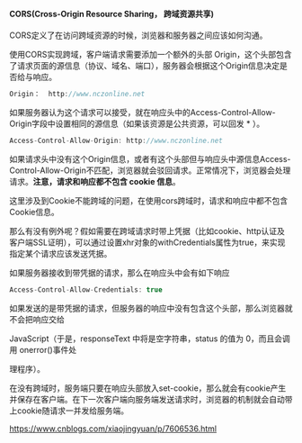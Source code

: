 #### CORS(Cross-Origin Resource Sharing， 跨域资源共享)

CORS定义了在访问跨域资源的时候，浏览器和服务器之间应该如何沟通。

使用CORS实现跨域，客户端请求需要添加一个额外的头部 Origin，这个头部包含了请求页面的源信息（协议、域名、端口），服务器会根据这个Origin信息决定是否给与响应。

```JavaScript
Origin：  http://www.nczonline.net
```

如果服务器认为这个请求可以接受，就在响应头中的Access-Control-Allow-Origin字段中设置相同的源信息（如果该资源是公共资源，可以回发 * ）。

```JavaScript
Access-Control-Allow-Origin: http://www.nczonline.net
```

如果请求头中没有这个Origin信息，或者有这个头部但与响应头中源信息Access-Control-Allow-Origin不匹配，浏览器就会驳回请求。正常情况下，浏览器会处理请求。**注意，请求和响应都不包含 cookie 信息**。

这里涉及到Cookie不能跨域的问题，在使用cors跨域时，请求和响应中都不包含Cookie信息。

那么有没有例外呢？假如需要在跨域请求时带上凭据（比如cookie、http认证及客户端SSL证明），可以通过设置xhr对象的withCredentials属性为true，来实现指定某个请求应该发送凭据。

如果服务器接收到带凭据的请求，那么在响应头中会有如下响应

```JavaScript
Access-Control-Allow-Credentials: true
```

如果发送的是带凭据的请求，但服务器的响应中没有包含这个头部，那么浏览器就不会把响应交给

JavaScript（于是，responseText 中将是空字符串，status 的值为 0，而且会调用 onerror()事件处

理程序）。





在没有跨域时，服务端只要在响应头部放入set-cookie，那么就会有cookie产生并保存在客户端。在下一次客户端向服务端发送请求时，浏览器的机制就会自动带上cookie随请求一并发给服务端。

https://www.cnblogs.com/xiaojingyuan/p/7606536.html